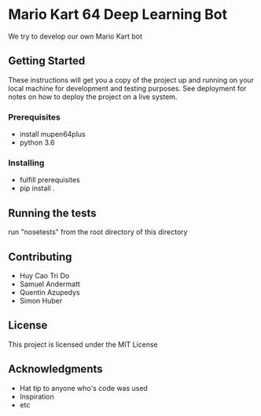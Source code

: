 # Mario Kart 64 Deep Learning Bot

We try to develop our own Mario Kart bot

## Getting Started

These instructions will get you a copy of the project up and running on your local machine for development and testing purposes. See deployment for notes on how to deploy the project on a live system.

### Prerequisites

- install mupen64plus
- python 3.6


### Installing

- fulfill prerequisites
- pip install .



## Running the tests

run "nosetests" from the root directory of this directory


## Contributing

- Huy Cao Tri Do
- Samuel Andermatt
- Quentin Azupedys
- Simon Huber


## License

This project is licensed under the MIT License

## Acknowledgments

* Hat tip to anyone who's code was used
* Inspiration
* etc

